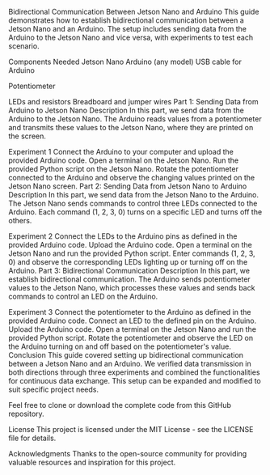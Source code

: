 Bidirectional Communication Between Jetson Nano and Arduino
This guide demonstrates how to establish bidirectional communication between a Jetson Nano and an Arduino. The setup includes sending data from the Arduino to the Jetson Nano and vice versa, with experiments to test each scenario.

Components Needed
Jetson Nano
Arduino (any model)
USB cable for Arduino

Potentiometer

LEDs and resistors
Breadboard and jumper wires
Part 1: Sending Data from Arduino to Jetson Nano
Description
In this part, we send data from the Arduino to the Jetson Nano. The Arduino reads values from a potentiometer and transmits these values to the Jetson Nano, where they are printed on the screen.

Experiment 1
Connect the Arduino to your computer and upload the provided Arduino code.
Open a terminal on the Jetson Nano.
Run the provided Python script on the Jetson Nano.
Rotate the potentiometer connected to the Arduino and observe the changing values printed on the Jetson Nano screen.
Part 2: Sending Data from Jetson Nano to Arduino
Description
In this part, we send data from the Jetson Nano to the Arduino. The Jetson Nano sends commands to control three LEDs connected to the Arduino. Each command (1, 2, 3, 0) turns on a specific LED and turns off the others.

Experiment 2
Connect the LEDs to the Arduino pins as defined in the provided Arduino code.
Upload the Arduino code.
Open a terminal on the Jetson Nano and run the provided Python script.
Enter commands (1, 2, 3, 0) and observe the corresponding LEDs lighting up or turning off on the Arduino.
Part 3: Bidirectional Communication
Description
In this part, we establish bidirectional communication. The Arduino sends potentiometer values to the Jetson Nano, which processes these values and sends back commands to control an LED on the Arduino.

Experiment 3
Connect the potentiometer to the Arduino as defined in the provided Arduino code.
Connect an LED to the defined pin on the Arduino.
Upload the Arduino code.
Open a terminal on the Jetson Nano and run the provided Python script.
Rotate the potentiometer and observe the LED on the Arduino turning on and off based on the potentiometer's value.
Conclusion
This guide covered setting up bidirectional communication between a Jetson Nano and an Arduino. We verified data transmission in both directions through three experiments and combined the functionalities for continuous data exchange. This setup can be expanded and modified to suit specific project needs.

Feel free to clone or download the complete code from this GitHub repository.

License
This project is licensed under the MIT License - see the LICENSE file for details.

Acknowledgments
Thanks to the open-source community for providing valuable resources and inspiration for this project.

